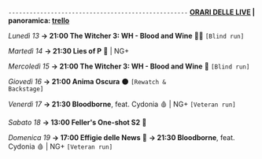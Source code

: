 <code>---------------------------------------------------</code>
<b><u>ORARI DELLE LIVE</u> | panoramica: <a href="https://trello.com/b/iKwdSGf3/sabaku">trello</a></b>

<i>Lunedì 13</i>
<b>→ 21:00 The Witcher 3: WH - Blood and Wine</b> 🧛‍♂️ <code>[Blind run]</code>

<i>Martedì 14</i>
<b>→ 21:30 Lies of P</b> 🤥 | NG+

<i>Mercoledì 15</i>
<b>→ 21:00 The Witcher 3: WH - Blood and Wine</b> 🍷 <code>[Blind run]</code>

<i>Giovedì 16</i>
<b>→ 21:00 Anima Oscura</b> 🌑 <code>[Rewatch & Backstage]</code>

<i>Venerdì 17</i>
<b>→ 21:30 Bloodborne</b>, feat. Cydonia 🩸 | NG+ <code>[Veteran run]</code>

<i>Sabato 18</i>
<b>→ 13:00 Feller's One-shot S2</b> 🥃

<i>Domenica 19</i>
<b>→ 17:00 Effigie delle News</b> 📣
<b>→ 21:30 Bloodborne</b>, feat. Cydonia 🩸 | NG+ <code>[Veteran run]</code>

